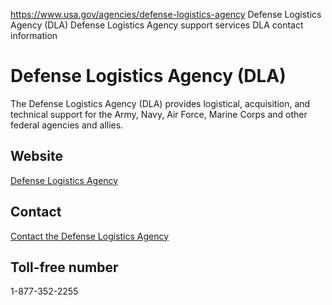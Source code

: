 

https://www.usa.gov/agencies/defense-logistics-agency
Defense Logistics Agency (DLA)
Defense Logistics Agency support services
DLA contact information

Defense Logistics Agency
(DLA)
==============================

The Defense Logistics Agency (DLA) provides logistical, acquisition, and technical support for the Army, Navy, Air Force, Marine Corps and other federal agencies and allies.

Website
-------

[Defense Logistics Agency](https://www.dla.mil/)

Contact
-------

[Contact the Defense Logistics Agency](https://www.dla.mil/AboutDLA/ContactUs.aspx)

Toll-free number
----------------

1-877-352-2255
